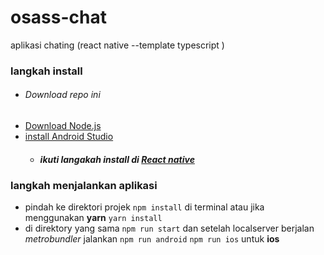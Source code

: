 # osass-chat
aplikasi chating (react native --template typescript )

### langkah install
* ###### Download repo ini
* [Download Node.js](https://nodejs.org/en/download)
* [install Android Studio](https://developer.android.com/studio)
  * ##### ikuti langakah install di [React native](https://reactnative.dev/docs/environment-setup)
### langkah menjalankan aplikasi

  * pindah ke direktori projek `npm install` di terminal atau jika menggunakan __yarn__ `yarn install`
  * di direktory yang sama `npm run start` dan setelah localserver berjalan *metrobundler* jalankan `npm run android` `npm run ios` untuk __ios__
